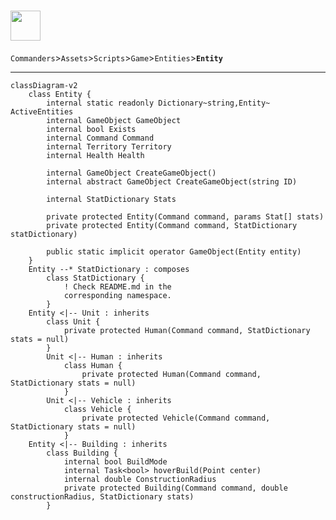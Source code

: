 ﻿[<h1><img height=48 src="https://img.shields.io/badge/Class%20Diagram-Entity-white?color=informational&style=flat-square" /></h1>](https://github.com/Galacticai/Commanders/blob/dev/Assets/Scripts/Game/Entities/Entity.cs)

`Commanders`>`Assets`>`Scripts`>`Game`>`Entities`>**`Entity`**

---

```mermaid
classDiagram-v2
    class Entity {
        internal static readonly Dictionary~string,Entity~ ActiveEntities
        internal GameObject GameObject
        internal bool Exists
        internal Command Command
        internal Territory Territory
        internal Health Health
        
        internal GameObject CreateGameObject()
        internal abstract GameObject CreateGameObject(string ID)

        internal StatDictionary Stats

        private protected Entity(Command command, params Stat[] stats)
        private protected Entity(Command command, StatDictionary statDictionary)

        public static implicit operator GameObject(Entity entity)
    }
    Entity --* StatDictionary : composes
        class StatDictionary {
            ! Check README.md in the
            corresponding namespace.
        }
    Entity <|-- Unit : inherits
        class Unit {
            private protected Human(Command command, StatDictionary stats = null)
        }
        Unit <|-- Human : inherits
            class Human {
                private protected Human(Command command, StatDictionary stats = null)
            }
        Unit <|-- Vehicle : inherits
            class Vehicle {
                private protected Vehicle(Command command, StatDictionary stats = null)
            }
    Entity <|-- Building : inherits
        class Building {
            internal bool BuildMode
            internal Task<bool> hoverBuild(Point center)
            internal double ConstructionRadius
            private protected Building(Command command, double constructionRadius, StatDictionary stats)
        }

```